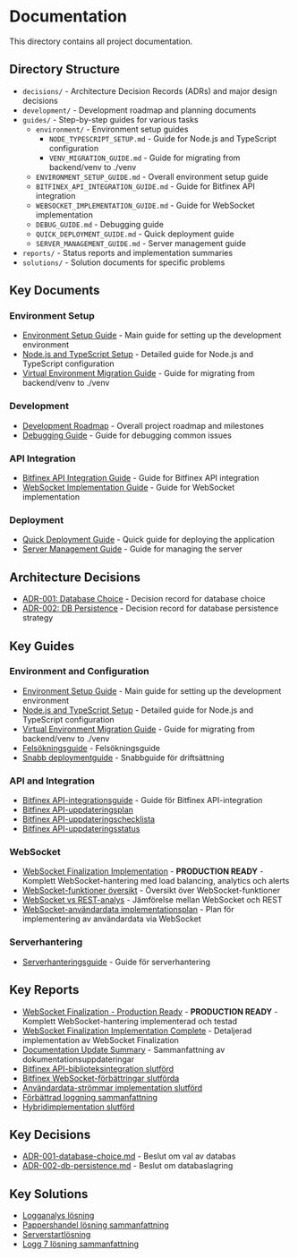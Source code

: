# Documentation

This directory contains all project documentation.

## Directory Structure

- `decisions/` - Architecture Decision Records (ADRs) and major design decisions
- `development/` - Development roadmap and planning documents
- `guides/` - Step-by-step guides for various tasks
  - `environment/` - Environment setup guides
    - `NODE_TYPESCRIPT_SETUP.md` - Guide for Node.js and TypeScript configuration
    - `VENV_MIGRATION_GUIDE.md` - Guide for migrating from backend/venv to ./venv
  - `ENVIRONMENT_SETUP_GUIDE.md` - Overall environment setup guide
  - `BITFINEX_API_INTEGRATION_GUIDE.md` - Guide for Bitfinex API integration
  - `WEBSOCKET_IMPLEMENTATION_GUIDE.md` - Guide for WebSocket implementation
  - `DEBUG_GUIDE.md` - Debugging guide
  - `QUICK_DEPLOYMENT_GUIDE.md` - Quick deployment guide
  - `SERVER_MANAGEMENT_GUIDE.md` - Server management guide
- `reports/` - Status reports and implementation summaries
- `solutions/` - Solution documents for specific problems

## Key Documents

### Environment Setup

- [Environment Setup Guide](./guides/ENVIRONMENT_SETUP_GUIDE.md) - Main guide for setting up the development environment
- [Node.js and TypeScript Setup](./guides/environment/NODE_TYPESCRIPT_SETUP.md) - Detailed guide for Node.js and TypeScript configuration
- [Virtual Environment Migration Guide](./guides/environment/VENV_MIGRATION_GUIDE.md) - Guide for migrating from backend/venv to ./venv

### Development

- [Development Roadmap](./development/DEVELOPMENT_ROADMAP.md) - Overall project roadmap and milestones
- [Debugging Guide](./guides/DEBUG_GUIDE.md) - Guide for debugging common issues

### API Integration

- [Bitfinex API Integration Guide](./guides/BITFINEX_API_INTEGRATION_GUIDE.md) - Guide for Bitfinex API integration
- [WebSocket Implementation Guide](./guides/WEBSOCKET_IMPLEMENTATION_GUIDE.md) - Guide for WebSocket implementation

### Deployment

- [Quick Deployment Guide](./guides/QUICK_DEPLOYMENT_GUIDE.md) - Quick guide for deploying the application
- [Server Management Guide](./guides/SERVER_MANAGEMENT_GUIDE.md) - Guide for managing the server

## Architecture Decisions

- [ADR-001: Database Choice](./decisions/ADR-001-database-choice.md) - Decision record for database choice
- [ADR-002: DB Persistence](./decisions/ADR-002-db-persistence.md) - Decision record for database persistence strategy

## Key Guides

### Environment and Configuration
- [Environment Setup Guide](guides/ENVIRONMENT_SETUP_GUIDE.md) - Main guide for setting up the development environment
- [Node.js and TypeScript Setup](guides/environment/NODE_TYPESCRIPT_SETUP.md) - Detailed guide for Node.js and TypeScript configuration
- [Virtual Environment Migration Guide](guides/environment/VENV_MIGRATION_GUIDE.md) - Guide for migrating from backend/venv to ./venv
- [Felsökningsguide](guides/DEBUG_GUIDE.md) - Felsökningsguide
- [Snabb deploymentguide](guides/QUICK_DEPLOYMENT_GUIDE.md) - Snabbguide för driftsättning

### API and Integration
- [Bitfinex API-integrationsguide](guides/BITFINEX_API_INTEGRATION_GUIDE.md) - Guide för Bitfinex API-integration
- [Bitfinex API-uppdateringsplan](guides/BITFINEX_API_INTEGRATION_UPDATE.md)
- [Bitfinex API-uppdateringschecklista](guides/BITFINEX_API_UPDATE_CHECKLIST.md)
- [Bitfinex API-uppdateringsstatus](guides/BITFINEX_API_UPDATE_CI_STATUS.md)

### WebSocket
- [WebSocket Finalization Implementation](guides/WEBSOCKET_FINALIZATION_IMPLEMENTATION.md) - **PRODUCTION READY** - Komplett WebSocket-hantering med load balancing, analytics och alerts
- [WebSocket-funktioner översikt](guides/WEBSOCKET_FUNKTIONER_OVERSIKT.md) - Översikt över WebSocket-funktioner
- [WebSocket vs REST-analys](guides/WEBSOCKET_VS_REST_ANALYSIS.md) - Jämförelse mellan WebSocket och REST
- [WebSocket-användardata implementationsplan](guides/WEBSOCKET_USER_DATA_IMPLEMENTATION_PLAN.md) - Plan för implementering av användardata via WebSocket

### Serverhantering
- [Serverhanteringsguide](guides/SERVER_MANAGEMENT_GUIDE.md) - Guide för serverhantering

## Key Reports

- [WebSocket Finalization - Production Ready](reports/WEBSOCKET_FINALIZATION_PRODUCTION_READY.md) - **PRODUCTION READY** - Komplett WebSocket-hantering implementerad och testad
- [WebSocket Finalization Implementation Complete](reports/WEBSOCKET_FINALIZATION_IMPLEMENTATION_COMPLETE.md) - Detaljerad implementation av WebSocket Finalization
- [Documentation Update Summary](reports/DOCUMENTATION_UPDATE_SUMMARY.md) - Sammanfattning av dokumentationsuppdateringar
- [Bitfinex API-biblioteksintegration slutförd](reports/BITFINEX_API_LIBRARY_INTEGRATION_COMPLETE.md)
- [Bitfinex WebSocket-förbättringar slutförda](reports/BITFINEX_WEBSOCKET_ENHANCEMENT_COMPLETE.md)
- [Användardata-strömmar implementation slutförd](reports/USER_DATA_STREAMS_IMPLEMENTATION_COMPLETE.md)
- [Förbättrad loggning sammanfattning](reports/ENHANCED_LOGGING_SUMMARY.md)
- [Hybridimplementation slutförd](reports/HYBRID_IMPLEMENTATION_COMPLETE.md)

## Key Decisions

- [ADR-001-database-choice.md](decisions/ADR-001-database-choice.md) - Beslut om val av databas
- [ADR-002-db-persistence.md](decisions/ADR-002-db-persistence.md) - Beslut om databaslagring

## Key Solutions

- [Logganalys lösning](solutions/LOG_ANALYSIS_SOLUTION.md)
- [Pappershandel lösning sammanfattning](solutions/PAPER_TRADING_SOLUTION_SUMMARY.md)
- [Serverstartlösning](solutions/SERVER_START_SOLUTION.md)
- [Logg 7 lösning sammanfattning](solutions/LOG_7_SOLUTION_SUMMARY.md) 